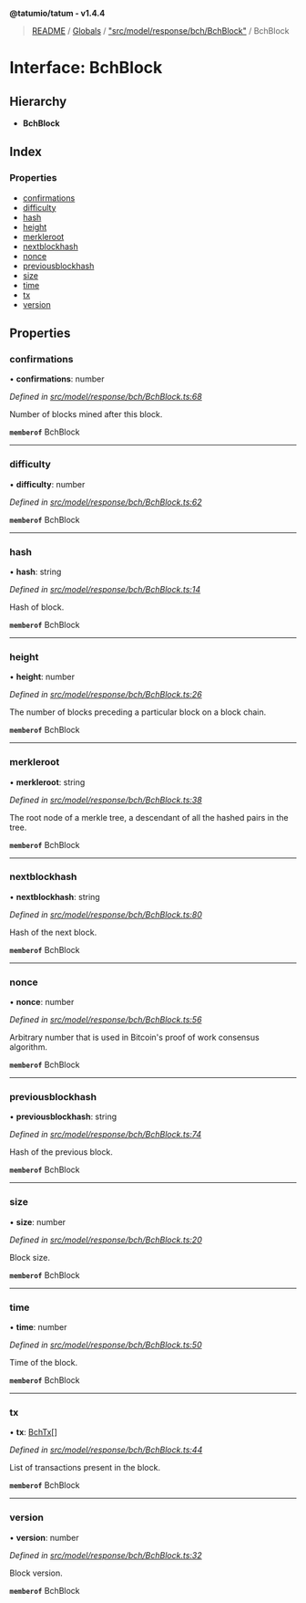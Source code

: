 **@tatumio/tatum - v1.4.4**

> [README](../README.md) / [Globals](../globals.md) / ["src/model/response/bch/BchBlock"](../modules/_src_model_response_bch_bchblock_.md) / BchBlock

# Interface: BchBlock

## Hierarchy

* **BchBlock**

## Index

### Properties

* [confirmations](_src_model_response_bch_bchblock_.bchblock.md#confirmations)
* [difficulty](_src_model_response_bch_bchblock_.bchblock.md#difficulty)
* [hash](_src_model_response_bch_bchblock_.bchblock.md#hash)
* [height](_src_model_response_bch_bchblock_.bchblock.md#height)
* [merkleroot](_src_model_response_bch_bchblock_.bchblock.md#merkleroot)
* [nextblockhash](_src_model_response_bch_bchblock_.bchblock.md#nextblockhash)
* [nonce](_src_model_response_bch_bchblock_.bchblock.md#nonce)
* [previousblockhash](_src_model_response_bch_bchblock_.bchblock.md#previousblockhash)
* [size](_src_model_response_bch_bchblock_.bchblock.md#size)
* [time](_src_model_response_bch_bchblock_.bchblock.md#time)
* [tx](_src_model_response_bch_bchblock_.bchblock.md#tx)
* [version](_src_model_response_bch_bchblock_.bchblock.md#version)

## Properties

### confirmations

•  **confirmations**: number

*Defined in [src/model/response/bch/BchBlock.ts:68](https://github.com/tatumio/tatum-js/blob/c5d1e16/src/model/response/bch/BchBlock.ts#L68)*

Number of blocks mined after this block.

**`memberof`** BchBlock

___

### difficulty

•  **difficulty**: number

*Defined in [src/model/response/bch/BchBlock.ts:62](https://github.com/tatumio/tatum-js/blob/c5d1e16/src/model/response/bch/BchBlock.ts#L62)*

**`memberof`** BchBlock

___

### hash

•  **hash**: string

*Defined in [src/model/response/bch/BchBlock.ts:14](https://github.com/tatumio/tatum-js/blob/c5d1e16/src/model/response/bch/BchBlock.ts#L14)*

Hash of block.

**`memberof`** BchBlock

___

### height

•  **height**: number

*Defined in [src/model/response/bch/BchBlock.ts:26](https://github.com/tatumio/tatum-js/blob/c5d1e16/src/model/response/bch/BchBlock.ts#L26)*

The number of blocks preceding a particular block on a block chain.

**`memberof`** BchBlock

___

### merkleroot

•  **merkleroot**: string

*Defined in [src/model/response/bch/BchBlock.ts:38](https://github.com/tatumio/tatum-js/blob/c5d1e16/src/model/response/bch/BchBlock.ts#L38)*

The root node of a merkle tree, a descendant of all the hashed pairs in the tree.

**`memberof`** BchBlock

___

### nextblockhash

•  **nextblockhash**: string

*Defined in [src/model/response/bch/BchBlock.ts:80](https://github.com/tatumio/tatum-js/blob/c5d1e16/src/model/response/bch/BchBlock.ts#L80)*

Hash of the next block.

**`memberof`** BchBlock

___

### nonce

•  **nonce**: number

*Defined in [src/model/response/bch/BchBlock.ts:56](https://github.com/tatumio/tatum-js/blob/c5d1e16/src/model/response/bch/BchBlock.ts#L56)*

Arbitrary number that is used in Bitcoin's proof of work consensus algorithm.

**`memberof`** BchBlock

___

### previousblockhash

•  **previousblockhash**: string

*Defined in [src/model/response/bch/BchBlock.ts:74](https://github.com/tatumio/tatum-js/blob/c5d1e16/src/model/response/bch/BchBlock.ts#L74)*

Hash of the previous block.

**`memberof`** BchBlock

___

### size

•  **size**: number

*Defined in [src/model/response/bch/BchBlock.ts:20](https://github.com/tatumio/tatum-js/blob/c5d1e16/src/model/response/bch/BchBlock.ts#L20)*

Block size.

**`memberof`** BchBlock

___

### time

•  **time**: number

*Defined in [src/model/response/bch/BchBlock.ts:50](https://github.com/tatumio/tatum-js/blob/c5d1e16/src/model/response/bch/BchBlock.ts#L50)*

Time of the block.

**`memberof`** BchBlock

___

### tx

•  **tx**: [BchTx](_src_model_response_bch_bchtx_.bchtx.md)[]

*Defined in [src/model/response/bch/BchBlock.ts:44](https://github.com/tatumio/tatum-js/blob/c5d1e16/src/model/response/bch/BchBlock.ts#L44)*

List of transactions present in the block.

**`memberof`** BchBlock

___

### version

•  **version**: number

*Defined in [src/model/response/bch/BchBlock.ts:32](https://github.com/tatumio/tatum-js/blob/c5d1e16/src/model/response/bch/BchBlock.ts#L32)*

Block version.

**`memberof`** BchBlock
